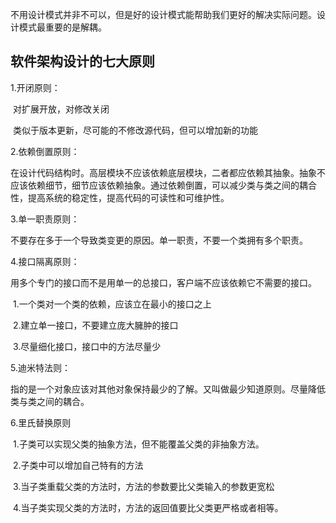 不用设计模式并非不可以，但是好的设计模式能帮助我们更好的解决实际问题。设计模式最重要的是解耦。



## 软件架构设计的七大原则

1.开闭原则：

​	对扩展开放，对修改关闭

​    类似于版本更新，尽可能的不修改源代码，但可以增加新的功能

2.依赖倒置原则：

​    在设计代码结构时。高层模块不应该依赖底层模块，二者都应依赖其抽象。抽象不应该依赖细节，细节应该依赖抽象。通过依赖倒置，可以减少类与类之间的耦合性，提高系统的稳定性，提高代码的可读性和可维护性。

3.单一职责原则：

​    不要存在多于一个导致类变更的原因。单一职责，不要一个类拥有多个职责。

4.接口隔离原则：

​    用多个专门的接口而不是用单一的总接口，客户端不应该依赖它不需要的接口。

​		1.一个类对一个类的依赖，应该立在最小的接口之上

​		2.建立单一接口，不要建立庞大臃肿的接口

​		3.尽量细化接口，接口中的方法尽量少

5.迪米特法则：

​	指的是一个对象应该对其他对象保持最少的了解。又叫做最少知道原则。尽量降低类与类之间的耦合。

6.里氏替换原则

​	1.子类可以实现父类的抽象方法，但不能覆盖父类的非抽象方法。

​	2.子类中可以增加自己特有的方法

​	3.当子类重载父类的方法时，方法的参数要比父类输入的参数更宽松

​	4.当子类实现父类的方法时，方法的返回值要比父类更严格或者相等。